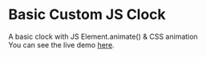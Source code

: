 # Basic Custom JS Clock 
A basic clock with JS Element.animate() &amp; CSS animation  
You can see the live demo [here]( https://jokerinya2013.github.io/clock/).

